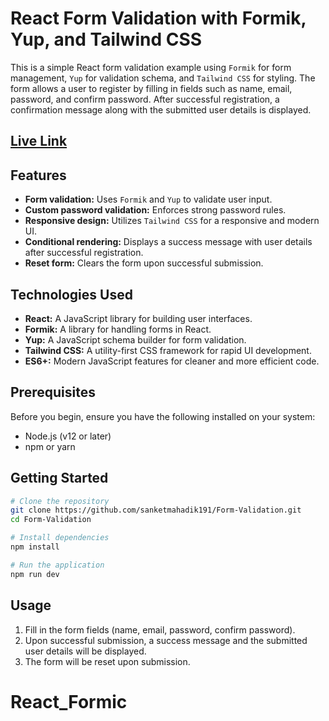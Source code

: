 # React Form Validation with Formik, Yup, and Tailwind CSS

This is a simple React form validation example using `Formik` for form management, `Yup` for validation schema, and `Tailwind CSS` for styling. The form allows a user to register by filling in fields such as name, email, password, and confirm password. After successful registration, a confirmation message along with the submitted user details is displayed.

## [Live Link](https://form-validation-wheat-theta.vercel.app/)

## Features

- **Form validation:** Uses `Formik` and `Yup` to validate user input.
- **Custom password validation:** Enforces strong password rules.
- **Responsive design:** Utilizes `Tailwind CSS` for a responsive and modern UI.
- **Conditional rendering:** Displays a success message with user details after successful registration.
- **Reset form:** Clears the form upon successful submission.

## Technologies Used

- **React:** A JavaScript library for building user interfaces.
- **Formik:** A library for handling forms in React.
- **Yup:** A JavaScript schema builder for form validation.
- **Tailwind CSS:** A utility-first CSS framework for rapid UI development.
- **ES6+:** Modern JavaScript features for cleaner and more efficient code.

## Prerequisites

Before you begin, ensure you have the following installed on your system:

- Node.js (v12 or later)
- npm or yarn

## Getting Started

```bash
# Clone the repository
git clone https://github.com/sanketmahadik191/Form-Validation.git
cd Form-Validation

# Install dependencies
npm install

# Run the application
npm run dev
```
## Usage

1. Fill in the form fields (name, email, password, confirm password).
2. Upon successful submission, a success message and the submitted user details will be displayed.
3. The form will be reset upon submission.

# React_Formic
